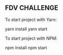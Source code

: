 ## FDV CHALLENGE

To start project with Yarn:

yarn install
yarn start

To start project with NPM:

npm install
npm start
